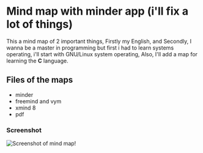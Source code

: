 # Mind map with minder app (i'll fix a lot of things)

This a mind map of 2 important things, Firstly my English, and Secondly, I wanna be a master in programming but first i had to learn systems operating, i'll start with GNU/Linux system operating, Also, I'll add a map for learning the **C** language.

## Files of the maps 
- minder
- freemind and vym
- xmind 8
- pdf

### Screenshot

![Screenshot of mind map!](https://i.ibb.co/tZ8vVL3/level-up.png)
